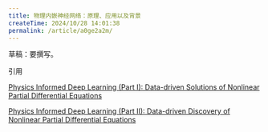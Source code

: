 ```yaml
---
title: 物理内嵌神经网络：原理、应用以及背景
createTime: 2024/10/28 14:01:38
permalink: /article/a0ge2a2m/
---
```

草稿：要撰写。

引用

[Physics Informed Deep Learning (Part I): Data-driven Solutions of Nonlinear Partial Differential Equations](https://doi.org/10.48550/arXiv.1711.10561)

[Physics Informed Deep Learning (Part II): Data-driven Discovery of Nonlinear Partial Differential Equations](https://doi.org/10.48550/arXiv.1711.10566)